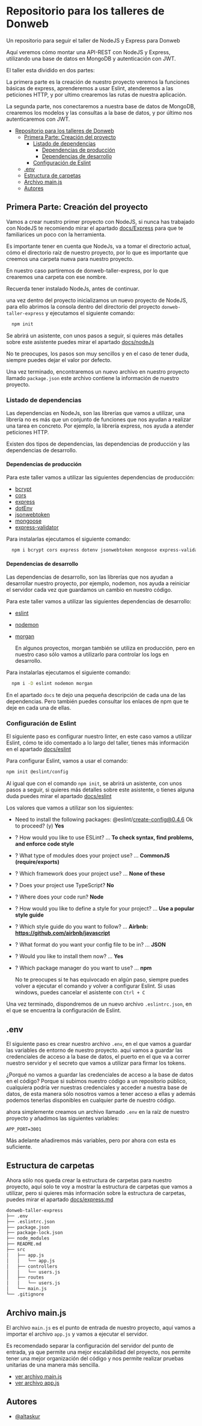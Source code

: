 
# Repositorio para los talleres de Donweb

Un repositorio para seguir el taller de NodeJS y Express para Donweb

Aquí veremos cómo montar una API-REST con NodeJS y Express, utilizando una base de datos en MongoDB y autenticación con JWT.

El taller esta dividido en dos partes:

La primera parte es la creación de nuestro proyecto veremos la funciones básicas de express, aprenderemos a usar Eslint, atenderemos a las peticiones HTTP, y por ultimo crearemos las rutas de nuestra aplicación.

La segunda parte, nos conectaremos a nuestra base de datos de MongoDB,
crearemos los modelos y las consultas a la base de datos, y por último nos autenticaremos con JWT.

- [Repositorio para los talleres de Donweb](#repositorio-para-los-talleres-de-donweb)
  - [Primera Parte: Creación del proyecto](#primera-parte-creación-del-proyecto)
    - [Listado de dependencias](#listado-de-dependencias)
      - [Dependencias de producción](#dependencias-de-producción)
      - [Dependencias de desarrollo](#dependencias-de-desarrollo)
    - [Configuración de Eslint](#configuración-de-eslint)
  - [.env](#env)
  - [Estructura de carpetas](#estructura-de-carpetas)
  - [Archivo main.js](#archivo-mainjs)
  - [Autores](#autores)

## Primera Parte: Creación del proyecto

Vamos a crear nuestro primer proyecto con NodeJS, si nunca has trabajado con NodeJS te recomiendo mirar
el apartado [docs/Express](./docs/express.md) para que te familiarices un poco con la herramienta.

Es importante tener en cuenta que NodeJs, va a tomar el directorio actual, cómo el directorio raíz de nuestro proyecto, por lo que es importante que creemos una carpeta nueva para nuestro proyecto.

En nuestro caso partiremos de donweb-taller-express, por lo que crearemos una carpeta con ese nombre.

  Recuerda tener instalado NodeJs, antes de continuar.

una vez dentro del proyecto inicializamos un nuevo proyecto de NodeJS, para ello abrimos la consola dentro del directorio del proyecto ``donweb-taller-express`` y ejecutamos el siguiente comando:

```bash
  npm init
```

Se abrirá un asistente, con unos pasos a seguir, si quieres más detalles sobre este asistente puedes mirar el apartado [docs/nodeJs](./docs/nodeJs.md)

  No te preocupes, los pasos son muy sencillos y en el caso de tener duda, siempre puedes dejar el valor por defecto.

Una vez terminado, encontraremos un nuevo archivo en nuestro proyecto llamado ``package.json``
este archivo contiene la información de nuestro proyecto.

### Listado de dependencias

Las dependencias en NodeJs, son las librerías que vamos a utilizar, una librería no es más que un conjunto de funciones que nos ayudan a realizar una tarea en concreto. Por ejemplo, la librería express, nos ayuda a atender peticiones HTTP.

Existen dos tipos de dependencias, las dependencias de producción y las dependencias de desarrollo.

#### Dependencias de producción

Para este taller vamos a utilizar las siguientes dependencias de producción:

- [bcrypt](./docs/bcrypt.md)
- [cors](./docs/cors.md)
- [express](./docs/express.md)
- [dotEnv](./docs/dotEnv.md)
- [jsonwebtoken](./docs/jsonWebToken.md)
- [mongoose](./docs/mongoose.md)
- [express-validator](https://www.npmjs.com/package/express-validator)

Para instalarlas ejecutamos el siguiente comando:

```bash
  npm i bcrypt cors express dotenv jsonwebtoken mongoose express-validator
```

#### Dependencias de desarrollo

Las dependencias de desarrollo, son las librerías que nos ayudan a desarrollar nuestro proyecto, por ejemplo, nodemon, nos ayuda a reiniciar el servidor cada vez que guardamos un cambio en nuestro código.

Para este taller vamos a utilizar las siguientes dependencias de desarrollo:

- [eslint](./docs/eslint.md)
- [nodemon](./docs/nodemon.md)
- [morgan](./docs/morgan.md)

  En algunos proyectos, morgan también se utiliza en producción, pero en nuestro caso sólo vamos a utilizarlo para controlar los logs en desarrollo.

Para instalarlas ejecutamos el siguiente comando:

```bash
  npm i -D eslint nodemon morgan
```

En el apartado `docs` te dejo una pequeña descripción de cada una de las dependencias. Pero también puedes consultar los enlaces de npm que te deje en cada una de ellas.

### Configuración de Eslint

El siguiente paso es configurar nuestro linter, en este caso vamos a utilizar Eslint, cómo te ido comentado a lo largo del taller, tienes más información en el apartado [docs/eslint](./docs/eslint.md)

Para configurar Eslint, vamos a usar el comando:

```bash
npm init @eslint/config
```

Al igual que con el comando `npm init`, se abrirá un asistente, con unos pasos a seguir, si quieres más detalles sobre este asistente, o tienes alguna duda puedes mirar el apartado [docs/eslint](./docs/eslint.md)

Los valores que vamos a utilizar son los siguientes:

- Need to install the following packages: @eslint/create-config@0.4.6 Ok to proceed? (y) **Yes**
- ? How would you like to use ESLint? ...  **To check syntax, find problems, and enforce code style**
- ? What type of modules does your project use? ... **CommonJS (require/exports)**
- ? Which framework does your project use? ... **None of these**
- ? Does your project use TypeScript? **No**
- ? Where does your code run?  **Node**
- ? How would you like to define a style for your project? ... **Use a popular style guide**
- ? Which style guide do you want to follow? ... **Airbnb: <https://github.com/airbnb/javascript>**
- ? What format do you want your config file to be in? ... **JSON**
- ? Would you like to install them now? ... **Yes**
- ? Which package manager do you want to use? ...  **npm**

  No te preocupes si te has equivocado en algún paso, siempre puedes volver a ejecutar el comando y volver a configurar Eslint. Si usas windows, puedes cancelar el asistente con `Ctrl + C`

Una vez terminado, dispondremos de un nuevo archivo `.eslintrc.json`, en el que se encuentra la configuración de Eslint.

## .env

El siguiente paso es crear nuestro archivo `.env`, en el que vamos a guardar las variables de entorno de nuestro proyecto. aquí vamos a guardar las credenciales de acceso a la base de datos, el puerto en el que va a correr nuestro servidor y el secreto que vamos a utilizar para firmar los tokens.

¿Porqué no vamos a guardar las credenciales de acceso a la base de datos en el código?
Porque si subimos nuestro código a un repositorio público, cualquiera podría ver nuestras credenciales y acceder a nuestra base de datos, de esta manera sólo nosotros vamos a tener acceso a ellas y además podemos tenerlas disponibles en cualquier parte de nuestro código.

ahora simplemente creamos un archivo llamado `.env` en la raíz de nuestro proyecto y añadimos las siguientes variables:

```env
APP_PORT=3001
```

Más adelante añadiremos más variables, pero por ahora con esta es suficiente.

## Estructura de carpetas

Ahora sólo nos queda crear la estructura de carpetas para nuestro proyecto, aquí solo te voy a mostrar la estructura de carpetas que vamos a utilizar, pero si quieres más información sobre la estructura de carpetas, puedes mirar el apartado [docs/express.md](./docs/express.md)

```bash
donweb-taller-express
├── .env
├── .eslintrc.json
├── package.json
├── package-lock.json
├── node_modules
├── README.md
├── src
│   ├── app.js
│   │   └── app.js
│   ├── controllers
│   │   └── users.js
│   ├── routes
│   │   └── users.js
│   └── main.js
└── .gitignore
```

## Archivo main.js

El archivo `main.js` es el punto de entrada de nuestro proyecto, aquí vamos a importar el archivo `app.js` y vamos a ejecutar el servidor.

Es recomendado separar la configuración del servidor del punto de entrada, ya que permite una mejor escalabilidad del proyecto, nos permite tener una mejor organización del código y nos permite realizar pruebas unitarias de una manera más sencilla.

- [ver archivo main.js](./src/main.js)
- [ver archivo app.js](./src/app.js)

## Autores

- [@altaskur](https://github.com/altaskur)
